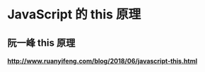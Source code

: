 # JavaScript 的 this 原理
## 阮一峰 this 原理

#### http://www.ruanyifeng.com/blog/2018/06/javascript-this.html
